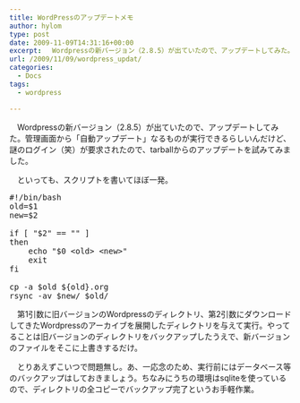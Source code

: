 ```yaml
---
title: WordPressのアップデートメモ
author: hylom
type: post
date: 2009-11-09T14:31:16+00:00
excerpt: 　Wordpressの新バージョン（2.8.5）が出ていたので、アップデートしてみた。管理画面から「自動アップデート」なるものが実行できるらしいんだけど、謎のログイン（笑）が要求されたので、tarballからのアップデートを試みてみました。
url: /2009/11/09/wordpress_updat/
categories:
  - Docs
tags:
  - wordpress

---
```

　Wordpressの新バージョン（2.8.5）が出ていたので、アップデートしてみた。管理画面から「自動アップデート」なるものが実行できるらしいんだけど、謎のログイン（笑）が要求されたので、tarballからのアップデートを試みてみました。

　といっても、スクリプトを書いてほぼ一発。

<pre class="code_bash">#!/bin/bash
old=$1
new=$2

if [ "$2" == "" ]
then
    echo "$0 &lt;old&gt; &lt;new&gt;"
    exit
fi

cp -a $old ${old}.org
rsync -av $new/ $old/</pre>

　第1引数に旧バージョンのWordpressのディレクトリ、第2引数にダウンロードしてきたWordpressのアーカイブを展開したディレクトリを与えて実行。やってることは旧バージョンのディレクトリをバックアップしたうえで、新バージョンのファイルをそこに上書きするだけ。

　とりあえずこいつで問題無し。あ、一応念のため、実行前にはデータベース等のバックアップはしておきましょう。ちなみにうちの環境はsqliteを使っているので、ディレクトリの全コピーでバックアップ完了というお手軽作業。